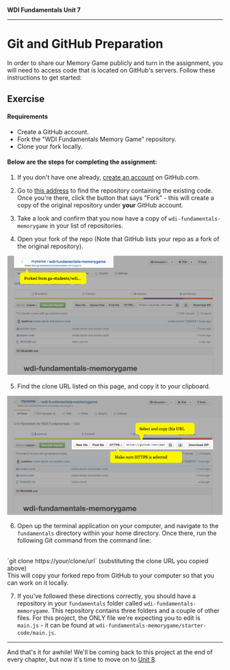 **WDI Fundamentals Unit 7**

---

# Git and GitHub Preparation

In order to share our Memory Game publicly and turn in the assignment, you will need to access code that is located on GitHub's servers. Follow these instructions to get started:

## Exercise

#### Requirements

- Create a GitHub account.
- Fork the "WDI Fundamentals Memory Game" repository.
- Clone your fork locally.

#### Below are the steps for completing the assignment:

1) If you don't have one already, [create an account](07_exercise.md) on GitHub.com.

2) Go to [this address](https://github.com/ga-students/wdi-fundamentals-memorygame) to find the repository containing the existing code. Once you're there, click the button that says "Fork" - this will create a copy of the original repository under **your** GitHub account.

3) Take a look and confirm that you now have a copy of `wdi-fundamentals-memorygame` in your list of repositories.

4) Open your fork of the repo (Note that GitHub lists your repo as a fork of the original repository).

  ![Image showing "forked from ga-students/wdi-fundamentals-rps"](../assets/chapter2/clone_ga-students.png)

5) Find the clone URL listed on this page, and copy it to your clipboard.

  ![Image showing "clone HTTP address"](../assets/chapter2/clone_http.png)

6) Open up the terminal application on your computer, and navigate to the `fundamentals` directory within your home directory. Once there, run the following Git command from the command line:
<br>
`git clone https://your/clone/url` (substituting the clone URL you copied above)
<br>
  This will copy your forked repo from GitHub to your computer so that you can work on it locally.

7) If you've followed these directions correctly, you should have a repository in your `fundamentals` folder called `wdi-fundamentals-memorygame`. This repository contains three folders and a couple of other files. For this project, the ONLY file we're expecting you to edit is `main.js` - it can be found at `wdi-fundamentals-memorygame/starter-code/main.js`.

---

And that's it for awhile! We'll be coming back to this project at the end of every chapter, but now it's time to move on to [Unit 8](../08_chapter/intro.md).
